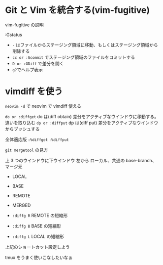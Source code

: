 # Git と Vim を統合する(vim-fugitive)

vim-fugitive の説明

:Gstatus

- `-` はファイルからステージング領域に移動、もしくはステージング領域から削除する
- `cc or :Gcommit` でステージング領域のファイルをコミットする
- `D or :GDiff` で差分を開く
- `g?`でヘルプ表示

# vimdiff を使う

`neovim -d` で neovim で vimdiff 使える

`do or :diffget` do は(diff obtain) 差分をアクティブなウインドウに移動する。違いを取り込む
`dp or :diffput` dp は(diff put) 差分をアクティブなウインドウからプッシュする

全体適応版
`:%diffget`
`:%diffput`

`git mergetool` の見方

上 3 つのウインドウに下ウインドウ
左から
ローカル、共通の base-branch、マージ元

- LOCAL
- BASE
- REMOTE
- MERGED

- `:diffg R` REMOTE の短縮形
- `:diffg B` BASE の短縮形
- `:diffg L` LOCAL の短縮形

上記のショートカット設定しよう

tmux をうまく使いこなしたいなぁ

